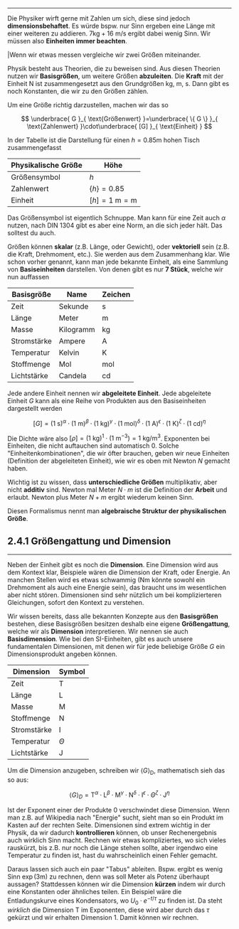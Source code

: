 ***

Die Physiker wirft gerne mit Zahlen um sich, diese sind jedoch **dimensionsbehaftet**. Es würde bspw. nur Sinn ergeben eine Länge mit einer weiteren zu addieren. $7\text{kg}+16\text{ m/s}$ ergibt dabei wenig Sinn. Wir müssen also **Einheiten immer beachten**.

|Wenn wir etwas messen vergleiche wir zwei Größen miteinander.

Physik besteht aus Theorien, die zu beweisen sind. Aus diesen Theorien nutzen wir **Basisgrößen**, um weitere Größen **abzuleiten**. Die **Kraft** mit der Einheit $\text{N}$ ist zusammengesetzt aus den Grundgrößen $\text{kg, m, s}$. Dann gibt es noch Konstanten, die wir zu den Größen zählen.

Um eine Größe richtig darzustellen, machen wir das so

$$
\underbrace{ G }_{ \text{Größenwert} }=\underbrace{ \{ G \} }_{ \text{Zahlenwert} }\cdot\underbrace{ [G] }_{ \text{Einheit} }
$$

In der Tabelle ist die Darstellung für einen $h=0.85\text{m}$ hohen Tisch zusammengefasst

| Physikalische Größe | Höhe |
| ------------------- | ---- |
Größensymbol|$h$
Zahlenwert|$\{ h \}=0.85$
Einheit|$[h]=1\text{ m}=\text{m}$

Das Größensymbol ist eigentlich Schnuppe. Man kann für eine Zeit auch $\alpha$ nutzen, nach DIN 1304 gibt es aber eine Norm, an die sich jeder hält. Das solltest du auch.

Größen können **skalar** (z.B. Länge, oder Gewicht), oder **vektoriell** sein (z.B. die Kraft, Drehmoment, etc.). Sie werden aus dem Zusammenhang klar. Wie schon vorher genannt, kann man jede bekannte Einheit, als eine Sammlung von **Basiseinheiten** darstellen. Von denen gibt es nur **7 Stück**, welche wir nun auffassen

| Basisgröße  | Name      | Zeichen |
| ----------- | --------- | ------- |
| Zeit        | Sekunde   | s       |
| Länge       | Meter     | m       |
| Masse       | Kilogramm | kg      |
| Stromstärke | Ampere    | A       |
| Temperatur  | Kelvin    | K       |
| Stoffmenge  | Mol       | mol     |
| Lichtstärke | Candela   | cd      |

Jede andere Einheit nennen wir **abgeleitete Einheit**. Jede abgeleitete Einheit $G$ kann als eine Reihe von Produkten aus den Basiseinheiten dargestellt werden

$$
[G]=(1\text{ s})^{\alpha}\cdot(1\text{ m})^{\beta}\cdot(1\text{ kg})^{\gamma}\cdot(1\text{ mol})^{\delta}\cdot(1\text{ A})^{\epsilon}\cdot(1\text{ K})^{\zeta}\cdot(1\text{ cd})^{\eta}
$$

Die Dichte wäre also $[\rho]=(1\text{ kg})^{1}\cdot(1\text{ m}^{-3})=1\text{ kg/m}^{3}$. Exponenten bei Einheiten, die nicht auftauchen sind automatisch $0$. Solche "Einheitenkombinationen", die wir öfter brauchen, geben wir neue Einheiten (Definition der abgeleiteten Einheit), wie wir es oben mit Newton $N$ gemacht haben.

Wichtig ist zu wissen, dass **unterschiedliche Größen** multiplikativ, aber nicht **additiv** sind. Newton mal Meter $N\cdot m$ ist die Definition der **Arbeit** und erlaubt. Newton plus Meter $N+m$ ergibt wiederum keinen Sinn.

Diesen Formalismus nennt man **algebraische Struktur der physikalischen Größe**.

## 2.4.1 Größengattung und Dimension
***

Neben der Einheit gibt es noch die **Dimension**. Eine Dimension wird aus dem Kontext klar, Beispiele wären die Dimension der Kraft, oder Energie. An manchen Stellen wird es etwas schwammig ($\text{Nm}$ könnte sowohl ein Drehmoment als auch eine Energie sein), das braucht uns im wesentlichen aber nicht stören. Dimensionen sind sehr nützlich um bei komplizierteren Gleichungen, sofort den Kontext zu verstehen.

Wir wissen bereits, dass alle bekannten Konzepte aus den **Basisgrößen** bestehen, diese Basisgrößen besitzen deshalb eine eigene **Größengattung**, welche wir als **Dimension** interpretieren. Wir nennen sie auch **Basisdimension**. Wie bei den SI-Einheiten, gibt es auch unsere fundamentalen Dimensionen, mit denen wir für jede beliebige Größe $G$ ein Dimensionsprodukt angeben können.

| Dimension | Symbol |
| --------- | ------ |
Zeit|$\text{T}$
Länge|$\text{L}$
Masse|$\text{M}$
Stoffmenge|$\text{N}$
Stromstärke|$\text{I}$
Temperatur|$\Theta$
Lichtstärke|$\text{J}$

Um die Dimension anzugeben, schreiben wir $\langle G \rangle_{\text{D}}$, mathematisch sieh das so aus:

$$
\langle G \rangle_{D}=\text{T}^{\alpha}\cdot\text{L}^{\beta}\cdot\text{M}^{\gamma}\cdot \text{N}^{\delta} \cdot\text{I}^{\epsilon}\cdot\Theta^{\zeta}\cdot\text{J}^{\eta}
$$

Ist der Exponent einer der Produkte $0$ verschwindet diese Dimension. Wenn man z.B. auf Wikipedia nach "Energie" sucht, sieht man so ein Produkt im Kasten auf der rechten Seite. Dimensionen sind extrem wichtig in der Physik, da wir dadurch **kontrollieren** können, ob unser Rechenergebnis auch wirklich Sinn macht. Rechnen wir etwas kompliziertes, wo sich vieles rauskürzt, bis z.B. nur noch die Länge stehen sollte, aber irgendwo eine Temperatur zu finden ist, hast du wahrscheinlich einen Fehler gemacht.

Daraus lassen sich auch ein paar "Tabus" ableiten. Bspw. ergibt es wenig Sinn $\exp(3\text{m})$ zu rechnen, denn was soll Meter als Potenz überhaupt aussagen? Stattdessen können wir die Dimension **kürzen** indem wir durch eine Konstanten oder ähnliches teilen. Ein Beispiel wäre die Entladungskurve eines Kondensators, wo $U_{0}\cdot e^{-t/\tau}$ zu finden ist. Da steht *wirklich* die Dimension $\text{T}$ im Exponenten, diese wird aber durch das $\tau$ gekürzt und wir erhalten Dimension $1$. Damit können wir rechnen.

